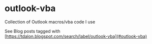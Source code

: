 # outlook-vba
Collection of Outlook macros/vba code I use

See Blog posts tagged with [https://tdalon.blogspot.com/search/label/outlook-vba](#outlook-vba)

